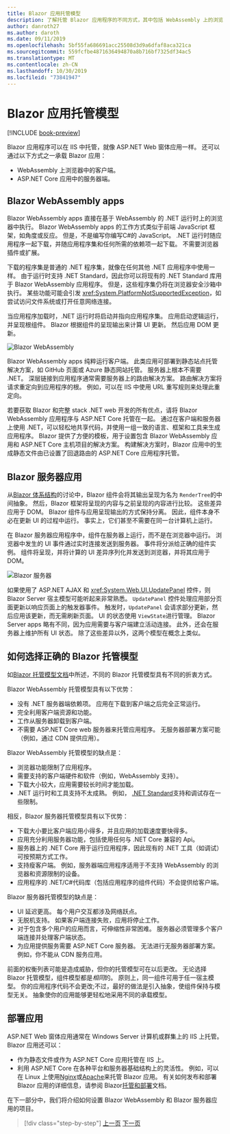 ```yaml
---
title: Blazor 应用托管模型
description: 了解托管 Blazor 应用程序的不同方式，其中包括 WebAssembly 上的浏览器或服务器上的。
author: danroth27
ms.author: daroth
ms.date: 09/11/2019
ms.openlocfilehash: 5bf55fa686691acc25508d3d9a6dfaf8aca321ca
ms.sourcegitcommit: 559fcfbe4871636494870a8b716bf7325df34ac5
ms.translationtype: MT
ms.contentlocale: zh-CN
ms.lasthandoff: 10/30/2019
ms.locfileid: "73841947"
---
```

# <a name="blazor-app-hosting-models"></a>Blazor 应用托管模型

[!INCLUDE [book-preview](../../../includes/book-preview.md)]

Blazor 应用程序可以在 IIS 中托管，就像 ASP.NET Web 窗体应用一样。 还可以通过以下方式之一承载 Blazor 应用：

- WebAssembly 上浏览器中的客户端。
- ASP.NET Core 应用中的服务器端。

## <a name="blazor-webassembly-apps"></a>Blazor WebAssembly apps

Blazor WebAssembly apps 直接在基于 WebAssembly 的 .NET 运行时上的浏览器中执行。 Blazor WebAssembly apps 的工作方式类似于前端 JavaScript 框架，如角度或反应。 但是，不是编写你编写C#的 JavaScript。 .NET 运行时随应用程序一起下载，并随应用程序集和任何所需的依赖项一起下载。 不需要浏览器插件或扩展。

下载的程序集是普通的 .NET 程序集，就像在任何其他 .NET 应用程序中使用一样。 由于运行时支持 .NET Standard，因此你可以将现有的 .NET Standard 库用于 Blazor WebAssembly 应用程序。 但是，这些程序集仍将在浏览器安全沙箱中执行。 某些功能可能会引发 <xref:System.PlatformNotSupportedException>，如尝试访问文件系统或打开任意网络连接。

当应用程序加载时，.NET 运行时将启动并指向应用程序集。 应用启动逻辑运行，并呈现根组件。 Blazor 根据组件的呈现输出来计算 UI 更新。 然后应用 DOM 更新。

![Blazor WebAssembly](media/hosting-models/blazor-webassembly.png)

Blazor WebAssembly apps 纯粹运行客户端。 此类应用可部署到静态站点托管解决方案，如 GitHub 页面或 Azure 静态网站托管。 服务器上根本不需要 .NET。 深层链接到应用程序通常需要服务器上的路由解决方案。 路由解决方案将请求重定向到应用程序的根。 例如，可以在 IIS 中使用 URL 重写规则来处理此重定向。

若要获取 Blazor 和完整 stack .NET web 开发的所有优点，请将 Blazor WebAssembly 应用程序与 ASP.NET Core 托管在一起。 通过在客户端和服务器上使用 .NET，可以轻松地共享代码，并使用一组一致的语言、框架和工具来生成应用程序。 Blazor 提供了方便的模板，用于设置包含 Blazor WebAssembly 应用和 ASP.NET Core 主机项目的解决方案。 构建解决方案时，Blazor 应用中的生成静态文件由已设置了回退路由的 ASP.NET Core 应用程序托管。

## <a name="blazor-server-apps"></a>Blazor 服务器应用

从[Blazor 体系结构](architecture-comparison.md#blazor)的讨论中，Blazor 组件会将其输出呈现为名为 `RenderTree`的中间抽象。 然后，Blazor 框架将呈现的内容与之前呈现的内容进行比较。 这些差异应用于 DOM。 Blazor 组件与应用呈现输出的方式保持分离。 因此，组件本身不必在更新 UI 的过程中运行。 事实上，它们甚至不需要在同一台计算机上运行。

在 Blazor 服务器应用程序中，组件在服务器上运行，而不是在浏览器中运行。 浏览器中发生的 UI 事件通过实时连接发送到服务器。 事件将分派给正确的组件实例。 组件将呈现，并将计算的 UI 差异序列化并发送到浏览器，并将其应用于 DOM。

![Blazor 服务器](media/hosting-models/blazor-server.png)

如果使用了 ASP.NET AJAX 和 <xref:System.Web.UI.UpdatePanel> 控件，则 Blazor Server 宿主模型可能听起来非常熟悉。 `UpdatePanel` 控件处理应用部分页面更新以响应页面上的触发器事件。 触发时，`UpdatePanel` 会请求部分更新，然后应用该更新，而无需刷新页面。 UI 的状态使用 `ViewState`进行管理。 Blazor Server apps 略有不同，因为应用需要与客户端建立活动连接。 此外，还会在服务器上维护所有 UI 状态。 除了这些差异以外，这两个模型在概念上类似。

## <a name="how-to-choose-the-right-blazor-hosting-model"></a>如何选择正确的 Blazor 托管模型

如[Blazor 托管模型文档](https://docs.microsoft.com/aspnet/core/blazor/hosting-models#server-side)中所述，不同的 Blazor 托管模型具有不同的折衷方式。

Blazor WebAssembly 托管模型具有以下优势：

- 没有 .NET 服务器端依赖项。 应用在下载到客户端之后完全正常运行。
- 完全利用客户端资源和功能。
- 工作从服务器卸载到客户端。
- 不需要 ASP.NET Core web 服务器来托管应用程序。 无服务器部署方案可能（例如，通过 CDN 提供应用）。

Blazor WebAssembly 托管模型的缺点是：

- 浏览器功能限制了应用程序。
- 需要支持的客户端硬件和软件（例如，WebAssembly 支持）。
- 下载大小较大，应用需要较长时间才能加载。
- .NET 运行时和工具支持不太成熟。 例如， [.NET Standard](../../standard/net-standard.md)支持和调试存在一些限制。

相反，Blazor 服务器托管模型具有以下优势：

- 下载大小要比客户端应用小得多，并且应用的加载速度要快得多。
- 应用充分利用服务器功能，包括使用任何与 .NET Core 兼容的 Api。
- 服务器上的 .NET Core 用于运行应用程序，因此现有的 .NET 工具（如调试）可按预期方式工作。
- 支持瘦客户端。 例如，服务器端应用程序适用于不支持 WebAssembly 的浏览器和资源限制的设备。
- 应用程序的 .NET/C#代码库（包括应用程序的组件代码）不会提供给客户端。

Blazor 服务器托管模型的缺点是：

- UI 延迟更高。 每个用户交互都涉及网络跃点。
- 无脱机支持。 如果客户端连接失败，应用将停止工作。
- 对于包含多个用户的应用而言，可伸缩性非常困难。 服务器必须管理多个客户端连接并处理客户端状态。
- 为应用提供服务需要 ASP.NET Core 服务器。 无法进行无服务器部署方案。 例如，你不能从 CDN 服务应用。

前面的权衡列表可能是造成威胁，但你的托管模型可在以后更改。 无论选择 Blazor 托管模型，组件模型都是*相同*的。 原则上，同一组件可用于任一宿主模型。 你的应用程序代码不会更改;不过，最好的做法是引入抽象，使组件保持与模型无关。 抽象使你的应用能够更轻松地采用不同的承载模型。

## <a name="deploy-your-app"></a>部署应用

ASP.NET Web 窗体应用通常在 Windows Server 计算机或群集上的 IIS 上托管。 Blazor 应用还可以：

- 作为静态文件或作为 ASP.NET Core 应用托管在 IIS 上。
- 利用 ASP.NET Core 在各种平台和服务器基础结构上的灵活性。 例如，可以在 Linux 上使用[Nginx](/aspnet/core/host-and-deploy/linux-nginx)或[Apache](/aspnet/core/host-and-deploy/linux-apache)来托管 Blazor 应用。 有关如何发布和部署 Blazor 应用的详细信息，请参阅 Blazor[托管和部署](/aspnet/core/host-and-deploy/blazor/)文档。

在下一部分中，我们将介绍如何设置 Blazor WebAssembly 和 Blazor 服务器应用的项目。

>[!div class="step-by-step"]
>[上一页](architecture-comparison.md)
>[下一页](project-structure.md)
